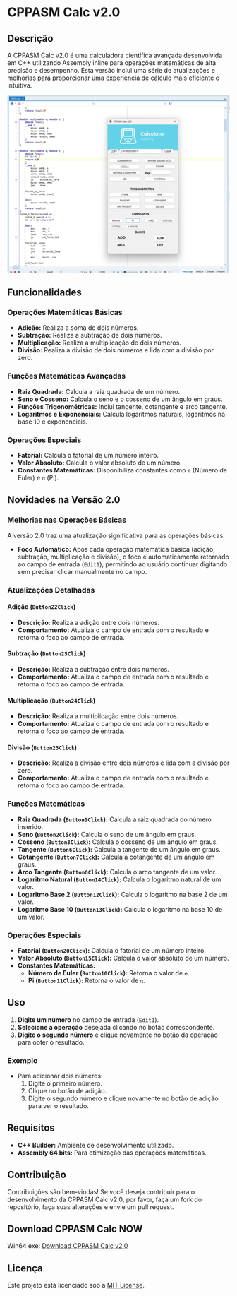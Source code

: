 # CPPASM Calc v2.0

## Descrição

A CPPASM Calc v2.0 é uma calculadora científica avançada desenvolvida em C++ utilizando Assembly inline para operações matemáticas de alta precisão e desempenho. Esta versão inclui uma série de atualizações e melhorias para proporcionar uma experiência de cálculo mais eficiente e intuitiva.

![Interface da Calculadora](Screenshot.png)

## Funcionalidades

### Operações Matemáticas Básicas

- **Adição:** Realiza a soma de dois números.
- **Subtração:** Realiza a subtração de dois números.
- **Multiplicação:** Realiza a multiplicação de dois números.
- **Divisão:** Realiza a divisão de dois números e lida com a divisão por zero.

### Funções Matemáticas Avançadas

- **Raiz Quadrada:** Calcula a raiz quadrada de um número.
- **Seno e Cosseno:** Calcula o seno e o cosseno de um ângulo em graus.
- **Funções Trigonométricas:** Inclui tangente, cotangente e arco tangente.
- **Logaritmos e Exponenciais:** Calcula logaritmos naturais, logaritmos na base 10 e exponenciais.

### Operações Especiais

- **Fatorial:** Calcula o fatorial de um número inteiro.
- **Valor Absoluto:** Calcula o valor absoluto de um número.
- **Constantes Matemáticas:** Disponibiliza constantes como `e` (Número de Euler) e `π` (Pi).

## Novidades na Versão 2.0

### Melhorias nas Operações Básicas

A versão 2.0 traz uma atualização significativa para as operações básicas:
- **Foco Automático:** Após cada operação matemática básica (adição, subtração, multiplicação e divisão), o foco é automaticamente retornado ao campo de entrada (`Edit1`), permitindo ao usuário continuar digitando sem precisar clicar manualmente no campo.

### Atualizações Detalhadas

#### Adição (`Button22Click`)
- **Descrição:** Realiza a adição entre dois números.
- **Comportamento:** Atualiza o campo de entrada com o resultado e retorna o foco ao campo de entrada.

#### Subtração (`Button25Click`)
- **Descrição:** Realiza a subtração entre dois números.
- **Comportamento:** Atualiza o campo de entrada com o resultado e retorna o foco ao campo de entrada.

#### Multiplicação (`Button24Click`)
- **Descrição:** Realiza a multiplicação entre dois números.
- **Comportamento:** Atualiza o campo de entrada com o resultado e retorna o foco ao campo de entrada.

#### Divisão (`Button23Click`)
- **Descrição:** Realiza a divisão entre dois números e lida com a divisão por zero.
- **Comportamento:** Atualiza o campo de entrada com o resultado e retorna o foco ao campo de entrada.

### Funções Matemáticas

- **Raiz Quadrada (`Button1Click`):** Calcula a raiz quadrada do número inserido.
- **Seno (`Button2Click`):** Calcula o seno de um ângulo em graus.
- **Cosseno (`Button3Click`):** Calcula o cosseno de um ângulo em graus.
- **Tangente (`Button6Click`):** Calcula a tangente de um ângulo em graus.
- **Cotangente (`Button7Click`):** Calcula a cotangente de um ângulo em graus.
- **Arco Tangente (`Button8Click`):** Calcula o arco tangente de um valor.
- **Logaritmo Natural (`Button14Click`):** Calcula o logaritmo natural de um valor.
- **Logaritmo Base 2 (`Button12Click`):** Calcula o logaritmo na base 2 de um valor.
- **Logaritmo Base 10 (`Button13Click`):** Calcula o logaritmo na base 10 de um valor.

### Operações Especiais

- **Fatorial (`Button20Click`):** Calcula o fatorial de um número inteiro.
- **Valor Absoluto (`Button15Click`):** Calcula o valor absoluto de um número.
- **Constantes Matemáticas:**
  - **Número de Euler (`Button10Click`):** Retorna o valor de `e`.
  - **Pi (`Button11Click`):** Retorna o valor de `π`.

## Uso

1. **Digite um número** no campo de entrada (`Edit1`).
2. **Selecione a operação** desejada clicando no botão correspondente.
3. **Digite o segundo número** e clique novamente no botão da operação para obter o resultado.

### Exemplo

- Para adicionar dois números:
  1. Digite o primeiro número.
  2. Clique no botão de adição.
  3. Digite o segundo número e clique novamente no botão de adição para ver o resultado.

## Requisitos

- **C++ Builder:** Ambiente de desenvolvimento utilizado.
- **Assembly 64 bits:** Para otimização das operações matemáticas.

## Contribuição

Contribuições são bem-vindas! Se você deseja contribuir para o desenvolvimento da CPPASM Calc v2.0, por favor, faça um fork do repositório, faça suas alterações e envie um pull request.

## **Download CPPASM Calc NOW**

Win64 exe: [Download CPPASM Calc v2.0](/Project/CPPASM_Calc_v2.0.zip)

## Licença

Este projeto está licenciado sob a [MIT License](LICENSE).

